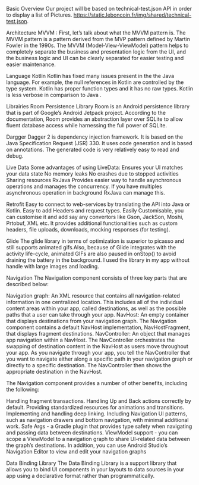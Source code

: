 Basic Overview
Our project will be based on technical-test.json API in order to display a list of Pictures. https://static.leboncoin.fr/img/shared/technical-test.json.

Architecture
MVVM : First, let’s talk about what the MVVM pattern is. The MVVM pattern is a pattern derived from the MVP pattern defined by Martin Fowler in the 1990s. The MVVM (Model-View-ViewModel) pattern helps to completely separate the business and presentation logic from the UI, and the business logic and UI can be clearly separated for easier testing and easier maintenance.

Language
Kotlin Kotlin has fixed many issues present in the the Java language. For example, the null references in Kotlin are controlled by the type system. Kotlin has proper function types and it has no raw types. Kotlin is less verbose in comparison to Java .

Librairies
Room Persistence Library
Room is an Android persistence library that is part of Google’s Android Jetpack project. According to the documentation, Room provides an abstraction layer over SQLite to allow fluent database access while harnessing the full power of SQLite.

Dargger
Dagger 2 is dependency injection framework. It is based on the Java Specification Request (JSR) 330. It uses code generation and is based on annotations. The generated code is very relatively easy to read and debug.

Live Data
Some advantages of using LiveData: Ensures your UI matches your data state No memory leaks No crashes due to stopped activities Sharing resources RxJava Provides easier way to handle asynchronous operations and manages the concurrency. If you have multiples asynchronous operation in background RxJava can manage this.

Retrofit
Easy to connect to web-services by translating the API into Java or Kotlin. Easy to add Headers and request types. Easily Customisable, you can customise it and add say any convertors like Gson, JackSon, Moshi, Prtobuf, XML etc. It provides additional functionalities such as custom headers, file uploads, downloads, mocking responses (for testing).

Glide
The glide library in terms of optimization is superior to picasso and still supports animated gifs.Also, because of Glide integrates with the activity life-cycle, animated GIFs are also paused in onStop() to avoid draining the battery in the background. I used the library in my app without handle with large images and loading.

Navigation
The Navigation component consists of three key parts that are described below:

Navigation graph: An XML resource that contains all navigation-related information in one centralized location. This includes all of the individual content areas within your app, called destinations, as well as the possible paths that a user can take through your app. NavHost: An empty container that displays destinations from your navigation graph. The Navigation component contains a default NavHost implementation, NavHostFragment, that displays fragment destinations. NavController: An object that manages app navigation within a NavHost. The NavController orchestrates the swapping of destination content in the NavHost as users move throughout your app. As you navigate through your app, you tell the NavController that you want to navigate either along a specific path in your navigation graph or directly to a specific destination. The NavController then shows the appropriate destination in the NavHost.

The Navigation component provides a number of other benefits, including the following:

Handling fragment transactions. Handling Up and Back actions correctly by default. Providing standardized resources for animations and transitions. Implementing and handling deep linking. Including Navigation UI patterns, such as navigation drawers and bottom navigation, with minimal additional work. Safe Args - a Gradle plugin that provides type safety when navigating and passing data between destinations. ViewModel support - you can scope a ViewModel to a navigation graph to share UI-related data between the graph’s destinations. In addition, you can use Android Studio’s Navigation Editor to view and edit your navigation graphs

Data Binding Library
The Data Binding Library is a support library that allows you to bind UI components in your layouts to data sources in your app using a declarative format rather than programmatically.
